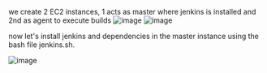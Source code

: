 we create 2 EC2 instances, 1 acts as master where jenkins is installed and 2nd as agent to execute builds
![image](https://github.com/user-attachments/assets/e51bb9d8-dc77-4c9b-8400-fc6f92e80e71)
![image](https://github.com/user-attachments/assets/0550940e-1487-4fe9-b75d-a2d65399ef58)

now let's install jenkins and dependencies in the master instance using the bash file jenkins.sh.

![image](https://github.com/user-attachments/assets/d33f04b7-b021-4969-92d4-037def7efdd1)


